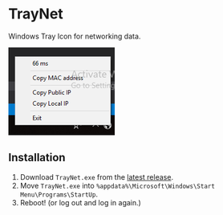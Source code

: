 # TrayNet
Windows Tray Icon for networking data.

![Screenshot](https://raw.githubusercontent.com/mogery/TrayNet/master/img/screenshot.png)

## Installation

 1. Download `TrayNet.exe` from the [latest release](github.com/mogery/TrayNet/releases/latest).
 2. Move `TrayNet.exe` into `%appdata%\Microsoft\Windows\Start Menu\Programs\StartUp`.
 3. Reboot! (or log out and log in again.)

